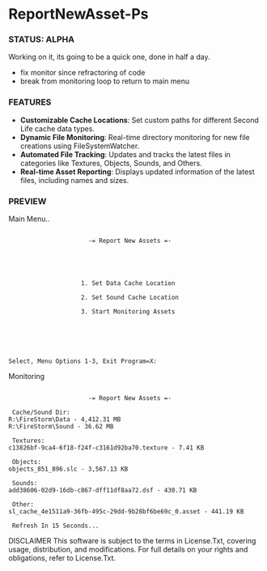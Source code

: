 # ReportNewAsset-Ps

### STATUS: ALPHA
Working on it, its going to be a quick one, done in half a day.
- fix monitor since refractoring of code
- break from monitoring loop to return to main menu

### FEATURES
- **Customizable Cache Locations**: Set custom paths for different Second Life cache data types.
- **Dynamic File Monitoring**: Real-time directory monitoring for new file creations using FileSystemWatcher.
- **Automated File Tracking**: Updates and tracks the latest files in categories like Textures, Objects, Sounds, and Others.
- **Real-time Asset Reporting**: Displays updated information of the latest files, including names and sizes.

### PREVIEW
Main Menu..
```

                      -= Report New Assets =-





                    1. Set Data Cache Location

                    2. Set Sound Cache Location

                    3. Start Monitoring Assets






Select, Menu Options 1-3, Exit Program=X:

```
Monitoring
```

                      -= Report New Assets =-

 Cache/Sound Dir:
R:\FireStorm\Data - 4,412.31 MB
R:\FireStorm\Sound - 36.62 MB

 Textures:
c13826bf-9ca4-6f18-f24f-c3161d92ba70.texture - 7.41 KB

 Objects:
objects_851_896.slc - 3,567.13 KB

 Sounds:
add38606-02d9-16db-c867-dff11df8aa72.dsf - 430.71 KB

 Other:
sl_cache_4e1511a9-36fb-495c-29dd-9b28bf6be69c_0.asset - 441.19 KB

 Refresh In 15 Seconds...

```

DISCLAIMER
This software is subject to the terms in License.Txt, covering usage, distribution, and modifications. For full details on your rights and obligations, refer to License.Txt.
